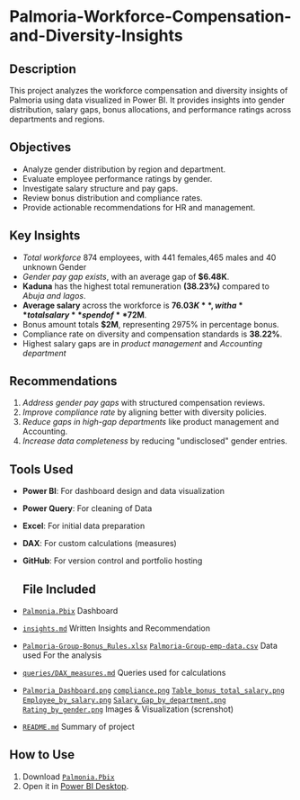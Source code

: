 # Palmoria-Workforce-Compensation-and-Diversity-Insights
## Description
This project analyzes the workforce compensation and diversity insights of Palmoria using data visualized in Power BI. It provides insights into gender distribution, salary 
gaps, bonus allocations, and performance ratings across departments and regions.

## Objectives
- Analyze gender distribution by region and department.
- Evaluate employee performance ratings by gender.
- Investigate salary structure and pay gaps.
- Review bonus distribution and compliance rates.
- Provide actionable recommendations for HR and management.

## Key Insights
- *Total workforce* 874 employees, with 441 females,465 males and 40 unknown Gender
- *Gender pay gap exists*, with an average gap of **$6.48K**.
- **Kaduna** has the highest total remuneration **(38.23%)** compared to *Abuja and lagos*.
- **Average salary** across the workforce is **$76.03K**, with a **total salary** spend of **$72M**.
- Bonus amount totals **$2M**, representing 2975% in percentage bonus.
- Compliance rate on diversity and compensation standards is **38.22%**.
- Highest salary gaps are in *product management* and *Accounting department*

##  Recommendations
1. *Address gender pay gaps* with structured compensation reviews.
2. *Improve compliance rate* by aligning better with diversity policies.
3. *Reduce gaps in high-gap departments* like product management and Accounting.
4. *Increase data completeness* by reducing "undisclosed" gender entries.

##  Tools Used
- **Power BI**: For dashboard design and data visualization
- **Power Query**: For cleaning of Data
- **Excel**: For initial data preparation
- **DAX**: For custom calculations (measures)
- **GitHub**: For version control and portfolio hosting

  ## File Included
 - [`Palmonia.Pbix`](palmonia.pbix) Dashboard
-  [`insights.md`](insights.md) Written Insights and Recommendation
  
-  [`Palmoria-Group-Bonus_Rules.xlsx`](Palmoria-Group-Bonus_Rules.xlsx) 
  [`Palmoria-Group-emp-data.csv`](Palmoria-Group-emp-data.csv)
Data used For the analysis
- [`queries/DAX_measures.md`](queries/DAX_measures.md) Queries used for calculations 
  
- [`Palmoria_Dashboard.png`](Palmoria_Dashboard.png) [`compliance.png`](compliance.png) 
  [`Table_bonus_total_salary.png`](Table_bonus_total_salary.png)
  [`Employee_by_salary.png`](Employee_by_salary.png)
  [`Salary_Gap_by_department.png`](Salary_Gap_by_department.png)
  [`Rating_by_gender.png`](Rating_by_gender.png)
Images & Visualization (screnshot)
- [`README.md`](README.md)  Summary of project

## How to Use
1. Download  [`Palmonia.Pbix`](palmonia.pbix)
2. Open it in [Power BI Desktop](https://powerbi.microsoft.com/).
